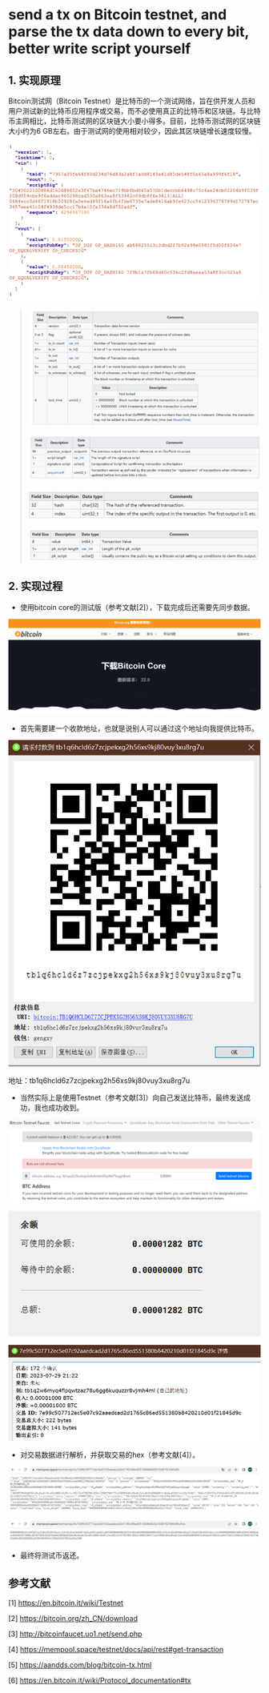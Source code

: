 # send a tx on Bitcoin testnet, and parse the tx data down to every bit, better write script yourself
## 1. 实现原理
Bitcoin测试网（Bitcoin Testnet）是比特币的一个测试网络，旨在供开发人员和用户测试新的比特币应用程序或交易，而不必使用真正的比特币和区块链。与比特币主网相比，比特币测试网的区块链大小要小得多。目前，比特币测试网的区块链大小约为6 GB左右。由于测试网的使用相对较少，因此其区块链增长速度较慢。

![image](./image/3cecd2bc-6ee0-48c8-9b02-ddab130e8a46.png)


> ![image](./image/328601a8-d23d-4a47-8244-1336589da30f.png)
>
> ![image](./image/4f79052d-5ef1-430c-9776-1aa9f6b3dd53.png)
>
> ![image](./image/60ac07f2-40f3-4c31-bf2d-912183169ec7.png)
>
> ![image](./image/2a08f26e-7e29-42ee-b7fb-381f576eceda.png)




## 2. 实现过程

- 使用bitcoin core的测试版（参考文献[2]），下载完成后还需要先同步数据。

![image](./image/23a29bcf-d444-453b-9479-baa857bfb0d9.png)

- 首先需要建一个收款地址，也就是说别人可以通过这个地址向我提供比特币。

![image](./image/8b639c34-e104-45b8-88f9-5ede26caf207.png)

地址：tb1q6hcld6z7zcjpekxg2h56xs9kj80vuy3xu8rg7u

- 当然实际上是使用Testnet（参考文献[3]）向自己发送比特币，最终发送成功，我也成功收到。

![image](./image/59d39f9f-688f-4c3b-8c42-ad9832a7b271.png)

![image](./image/f2c6c322-982c-475f-a43c-2a44515c2613.png)

![image](./image/13b68b9d-8bca-4632-8da8-76e2cd0c7a88.png)

- 对交易数据进行解析，并获取交易的hex（参考文献[4]）。

![image](./image/7691df69-0863-4846-a3b2-d7d0d77199d1.png)

![image](./image/845c9912-e28b-4d98-92dc-a534ed042611.png)


- 最终将测试币返还。

## 参考文献

[1] https://en.bitcoin.it/wiki/Testnet

[2] https://bitcoin.org/zh_CN/download

[3] http://bitcoinfaucet.uo1.net/send.php

[4] https://mempool.space/testnet/docs/api/rest#get-transaction

[5] https://aandds.com/blog/bitcoin-tx.html

[6] https://en.bitcoin.it/wiki/Protocol_documentation#tx
